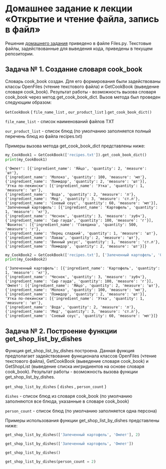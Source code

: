 # Домашнее задание к лекции «Открытие и чтение файла, запись в файл»

Решение [домашнего задания](https://github.com/netology-code/py-homeworks-basic/tree/master/7.files) приведено в файле Files.py. Текстовые файлы, задействованные для выведения кода, приведены в текущем репозитории.

## Задача № 1. Создание словаря cook_book
Словарь cook_book создан. Для его формирования были задействованы классы OpenFiles (чтение текстового файла) и GetCookBook (выведение словаря cook_book). Результат работы - возможность вызова словаря cook_book через метод get_cook_book_dict. Вызов метода был проведен следующим образом:

```GetCookBook``` ( ```file_name_list``` , ```our_product_list``` ).```get_cook_book_dict()```

```file_name_list``` - список наименований файлов TXT

```our_product_list``` - список блюд (по умолчанию заполняется полный перечень блюд из файла recipes.txt)

Примеры вызова метода get_cook_book_dict представлены ниже:

```python
my_CookBook1 = GetCookBook(['recipes.txt']).get_cook_book_dict()
print(my_CookBook1)
```
```
{'Омлет': [{'ingredient_name': 'Яйцо', 'quantity': 2, 'measure': 'шт'},
{'ingredient_name': 'Молоко', 'quantity': 100, 'measure': 'мл'},
{'ingredient_name': 'Помидор', 'quantity': 2, 'measure': 'шт'}],
'Утка по-пекински': [{'ingredient_name': 'Утка', 'quantity': 1, 'measure': 'шт'},
{'ingredient_name': 'Вода', 'quantity': 2, 'measure': 'л'},
{'ingredient_name': 'Мед', 'quantity': 3, 'measure': 'ст.л'},
{'ingredient_name': 'Соевый соус', 'quantity': 60, 'measure': 'мл'}],
'Запеченный картофель': [{'ingredient_name': 'Картофель', 'quantity': 1, 'measure': 'кг'},
{'ingredient_name': 'Чеснок', 'quantity': 3, 'measure': 'зубч'},
{'ingredient_name': 'Сыр гауда', 'quantity': 100, 'measure': 'г'}],
'Фахитос': [{'ingredient_name': 'Говядина', 'quantity': 500, 'measure': 'г'},
{'ingredient_name': 'Перец сладкий', 'quantity': 1, 'measure': 'шт'},
{'ingredient_name': 'Лаваш', 'quantity': 2, 'measure': 'шт'},
{'ingredient_name': 'Винный уксус', 'quantity': 1, 'measure': 'ст.л'},
{'ingredient_name': 'Помидор', 'quantity': 2, 'measure': 'шт'}]}
```
```python
my_CookBook2 = GetCookBook(['recipes.txt'], ['Запеченный картофель', 'Омлет', 'Утка по-пекински']).get_cook_book_dict()
print(my_CookBook2)
```
```
{'Запеченный картофель': [{'ingredient_name': 'Картофель', 'quantity': 1, 'measure': 'кг'},
{'ingredient_name': 'Чеснок', 'quantity': 3, 'measure': 'зубч'},
{'ingredient_name': 'Сыр гауда', 'quantity': 100, 'measure': 'г'}],
'Омлет': [{'ingredient_name': 'Яйцо', 'quantity': 2, 'measure': 'шт'},
{'ingredient_name': 'Молоко', 'quantity': 100, 'measure': 'мл'},
{'ingredient_name': 'Помидор', 'quantity': 2, 'measure': 'шт'}],
'Утка по-пекински': [{'ingredient_name': 'Утка', 'quantity': 1, 'measure': 'шт'},
{'ingredient_name': 'Вода', 'quantity': 2, 'measure': 'л'},
{'ingredient_name': 'Мед', 'quantity': 3, 'measure': 'ст.л'},
{'ingredient_name': 'Соевый соус', 'quantity': 60, 'measure': 'мл'}]}
```

## Задача № 2. Построение функции get_shop_list_by_dishes
Функция get_shop_list_by_dishes построена. Данная функция предполагает задействование функционала классов OpenFiles (чтение текстового файла), GetCookBook (выведение словаря cook_book) и GetShopList (выведение списка ингридиентов на основе словаря cook_book). Результат работы - возможность вызова функции get_shop_list_by_dishes.

```get_shop_list_by_dishes``` ( ```dishes``` , ```person_count``` )

```dishes``` - список блюд из словаря cook_book (по умолчанию заполняются все блюда, указанные в словаре cook_book)

```person_count``` - список блюд (по умолчанию заполняется одна персона)

Примеры использования функции get_shop_list_by_dishes представлены ниже:
```python
get_shop_list_by_dishes(['Запеченный картофель', 'Омлет'], 2)
```
```python
get_shop_list_by_dishes(['Запеченный картофель', 'Омлет'])
```
```python
get_shop_list_by_dishes()
```
```python
get_shop_list_by_dishes(person_count = 2)
```


